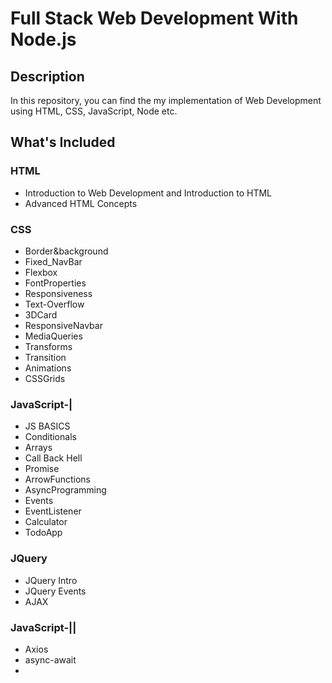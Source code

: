 # Full Stack Web Development With Node.js


## Description

  In this repository, you can find the my implementation of Web Development using HTML, CSS, JavaScript, Node etc.


## What's Included

### HTML

- Introduction to Web Development and Introduction to HTML
- Advanced HTML Concepts


### CSS

- Border&background
- Fixed_NavBar 
- Flexbox
- FontProperties
- Responsiveness
- Text-Overflow
- 3DCard
- ResponsiveNavbar
- MediaQueries
- Transforms 
- Transition
- Animations
- CSSGrids
  
### JavaScript-|

- JS BASICS
- Conditionals
- Arrays
- Call Back Hell
- Promise
- ArrowFunctions
- AsyncProgramming
- Events
- EventListener
- Calculator
- TodoApp
 
### JQuery

- JQuery Intro
- JQuery Events
- AJAX


### JavaScript-||
- Axios
- async-await
- 


